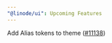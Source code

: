 ```yaml
---
"@linode/ui": Upcoming Features
---
```


Add Alias tokens to theme ([#11138](https://github.com/linode/manager/pull/11138))
